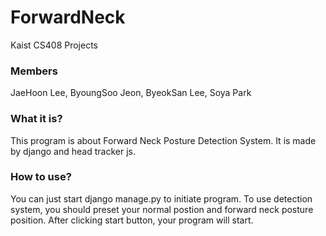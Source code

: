 # ForwardNeck
Kaist CS408 Projects

### Members
JaeHoon Lee, ByoungSoo Jeon, ByeokSan Lee, Soya Park

### What it is?
This program is about Forward Neck Posture Detection System. 
It is made by django and head tracker js. 

### How to use? 
You can just start django manage.py to initiate program. 
To use detection system, you should preset your normal postion and forward neck posture position. 
After clicking start button, your program will start. 
